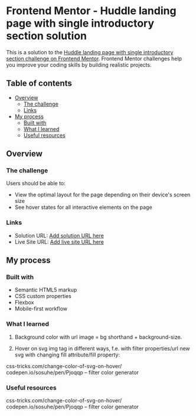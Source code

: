 # Frontend Mentor - Huddle landing page with single introductory section solution

This is a solution to the [Huddle landing page with single introductory section challenge on Frontend Mentor](https://www.frontendmentor.io/challenges/huddle-landing-page-with-a-single-introductory-section-B_2Wvxgi0). Frontend Mentor challenges help you improve your coding skills by building realistic projects.

## Table of contents

- [Overview](#overview)
  - [The challenge](#the-challenge)
  - [Links](#links)
- [My process](#my-process)
  - [Built with](#built-with)
  - [What I learned](#what-i-learned)
  - [Useful resources](#useful-resources)

## Overview

### The challenge

Users should be able to:

- View the optimal layout for the page depending on their device's screen size
- See hover states for all interactive elements on the page

### Links

- Solution URL: [Add solution URL here](https://your-solution-url.com)
- Live Site URL: [Add live site URL here](https://your-live-site-url.com)

## My process

### Built with

- Semantic HTML5 markup
- CSS custom properties
- Flexbox
- Mobile-first workflow

### What I learned

1. Background color with url image = bg shorthand + background-size.

2. Hover on svg img tag in different ways, f.e. with filter properties/url new svg with changing fill attribute/fill property:

css-tricks.com/change-color-of-svg-on-hover/
codepen.io/sosuhe/pen/Pjoqqp – filter color generator

### Useful resources

css-tricks.com/change-color-of-svg-on-hover/
codepen.io/sosuhe/pen/Pjoqqp – filter color generator
